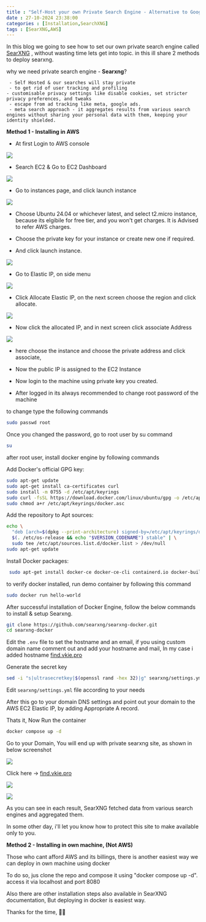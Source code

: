 ```yaml
---
title : "Self-Host your own Private Search Engine - Alternative to Google, Bing."
date : 27-10-2024 23:38:00
categories : [Installation,SearchXNG]
tags : [SearXNG,AWS]
---
```


In this blog we going to see how to set our own private search engine called [SearXNG](https://github.com/searxng/searxng)
, without wasting time  lets get into topic. in this ill share 2 methods to deploy searxng.

why we need private search engine - **Searxng**? 
	 
	 - Self Hosted & our searches will stay private
	 - to get rid of user tracking and profiling
	- customisable privacy settings like disable cookies, set stricter privacy preferences, and tweaks
	 - escape from ad tracking like meta, google ads.
	 - meta search approach - it aggregates results from various search engines without sharing your personal data with them, keeping your identity shielded.

**Method 1 - Installing in AWS**

- At first Login to AWS console

![](https://cdn.vkie.pro/searxng1.png)

- Search EC2 & Go to EC2 Dashboard

![](https://cdn.vkie.pro/searxng2.png)

- Go to instances page, and click launch instance

![](https://cdn.vkie.pro/searxng3.png)

- Choose Ubuntu 24.04 or whichever latest, and select t2.micro instance, because its elgibile for free tier, and you won't get charges. It is Advised to refer AWS charges.

- Choose the private key for your instance or create new one if required.

- And click launch instance.

![](https://cdn.vkie.pro/searxng4.png)

- Go to Elastic IP, on side menu

![](https://cdn.vkie.pro/searxng5.png)

- Click Allocate Elastic IP, on the next screen choose the region and click allocate.

![](https://cdn.vkie.pro/searxng6.png)

- Now click the allocated IP, and in next screen click associate Address

![](https://cdn.vkie.pro/searxng7.png)

- here choose the instance and choose the private address and click associate,
- Now the public IP is assigned to the EC2 Instance

- Now login to the machine using private key you created.

- After logged in its always recommended to change root password of the machine

to change type the following commands

```bash
sudo passwd root
```

Once you changed the password, go to root user by su command
```bash
su
```
after root user, install docker engine by following commands


Add Docker's official GPG key:
```bash
sudo apt-get update
sudo apt-get install ca-certificates curl
sudo install -m 0755 -d /etc/apt/keyrings
sudo curl -fsSL https://download.docker.com/linux/ubuntu/gpg -o /etc/apt/keyrings/docker.asc
sudo chmod a+r /etc/apt/keyrings/docker.asc
```

Add the repository to Apt sources:
```bash
echo \
  "deb [arch=$(dpkg --print-architecture) signed-by=/etc/apt/keyrings/docker.asc] https://download.docker.com/linux/ubuntu \
  $(. /etc/os-release && echo "$VERSION_CODENAME") stable" | \
  sudo tee /etc/apt/sources.list.d/docker.list > /dev/null
sudo apt-get update
```
 
 Install Docker packages:
```bash
 sudo apt-get install docker-ce docker-ce-cli containerd.io docker-buildx-plugin docker-compose-plugin
```

to verify docker installed, run demo container by following this command
```bash
sudo docker run hello-world
```

After successful installation of Docker Engine, follow the below commands to install & setup Searxng.

```bash
git clone https://github.com/searxng/searxng-docker.git
cd searxng-docker
```

Edit the `.env` file to set the hostname and an email, if you using custom domain name
comment out and add your hostname and mail, In my case i added hostname [find.vkie.pro](https://find.vkie.pro)

Generate the secret key 
```bash
sed -i "s|ultrasecretkey|$(openssl rand -hex 32)|g" searxng/settings.yml`
```

Edit `searxng/settings.yml` file according to your needs

After this go to your domain DNS settings and point out your domain to the AWS EC2 Elastic IP, by adding Appropriate A record.

Thats it, Now Run the container

```bash
docker compose up -d
```

Go to your Domain, You will end up with private searxng site, as shown in below screenshot

![](https://cdn.vkie.pro/searxng9.png)

Click here -> [find.vkie.pro](https://find.vkie.pro)

![](https://cdn.vkie.pro/searxng10.png)

![](https://cdn.vkie.pro/searxng11.png)

As you can see in each result, SearXNG fetched data from various search engines and aggregated them.

In some other day, i'll let you know how to protect this site to make available only to you.


**Method 2 - Installing in own machine, (Not AWS)**

Those who cant afford AWS and its billings, there is another easiest way we can deploy in own machine using docker

To do so, jus clone the repo and compose it using "docker compose up -d". access it via localhost and port 8080

Also there are other installation steps also available in SearXNG documentation, But deploying in docker is easiest way.

Thanks for the time, 🤗🤗
